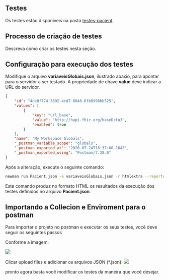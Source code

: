 ## Testes

Os testes estão disponíveis na pasta [testes-pacient](./testes-pacient). 

## Processo de criação de testes

Descreva como criar os testes nesta seção.

## Configuração para execução dos testes

Modifique o arquivo **variaveisGlobais.json**, ilustrado abaxio, para apontar para o servidor a ser testado.
A propriedade de chave **value** deve indicar a URL do servidor. 

```json
{
	"id": "4de0f774-3892-4cd7-8048-0fb8998bb525",
	"values": [
		{
            "key": "url_base",
			"value": "http://hapi.fhir.org/baseDstu3",
			"enabled": true
		}
	],
	"name": "My Workspace Globals",
	"_postman_variable_scope": "globals",
	"_postman_exported_at": "2020-07-24T18:37:00.164Z",
	"_postman_exported_using": "Postman/7.28.0"
}

```

Após a alteração, execute o seguinte comando:

```bash
newman run Pacient.json -e variaveisGlobais.json -r htmlextra --reporter-htmlextra-export ./results/report.html
```

Este comando produz no formato HTML os resultados da execução dos testes definidos no arquivo **Pacient.json**.


## Importando a Collecion e Enviroment para o postman

Para importar o projeto no postman e executar os seus testes, você deve seguir os seguintes passos

Conforme a imagem:

 ![](/img/import1.png)

Clicar upload files e adicionar os arquivos JSON (*.json):
![](/img/import2.png)

pronto agora basta você modificar os testes da maneira que você desejar.

